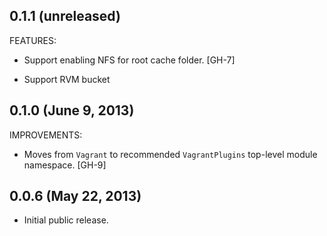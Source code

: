## 0.1.1 (unreleased)

FEATURES:

  - Support enabling NFS for root cache folder. [GH-7]

  - Support RVM bucket

## 0.1.0 (June 9, 2013)

IMPROVEMENTS:

  - Moves from `Vagrant` to recommended `VagrantPlugins` top-level
    module namespace. [GH-9]

## 0.0.6 (May 22, 2013)

  - Initial public release.

